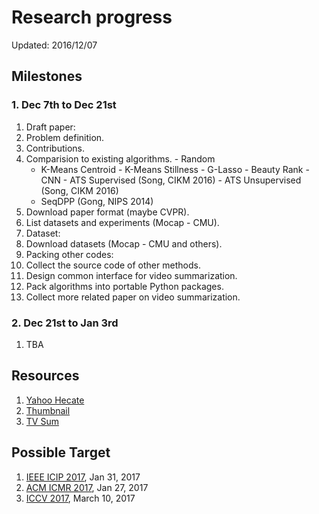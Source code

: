 # Research progress

Updated: 2016/12/07

## Milestones

### 1. Dec 7th to Dec 21st

1. Draft paper:
  1. Problem definition.
  2. Contributions.
  3. Comparision to existing algorithms.
			- Random
      - K-Means Centroid
			- K-Means Stillness
			- G-Lasso
			- Beauty Rank
			- CNN
			- ATS Supervised (Song, CIKM 2016)
			- ATS Unsupervised (Song, CIKM 2016)
      - SeqDPP (Gong, NIPS 2014)
  4. Download paper format (maybe CVPR).
  5. List datasets and experiments (Mocap - CMU).
2. Dataset:
  1. Download datasets (Mocap - CMU and others).
3. Packing other codes:
  1. Collect the source code of other methods.
  2. Design common interface for video summarization.
  3. Pack algorithms into portable Python packages.
4. Collect more related paper on video summarization.

### 2. Dec 21st to Jan 3rd

1. TBA




## Resources
1. [Yahoo Hecate](https://github.com/yahoo/hecate)
2. [Thumbnail](https://github.com/yalesong/thumbnail)
3. [TV Sum](https://github.com/yalesong/tvsum)

## Possible Target
1. [IEEE ICIP 2017](http://2017.ieeeicip.org/), Jan 31, 2017
2. [ACM ICMR 2017](http://www.icmr2017.ro/), Jan 27, 2017
3. [ICCV 2017](http://iccv2017.thecvf.com/), March 10, 2017
